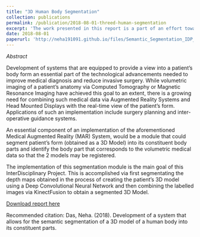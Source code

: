 ```yaml
---
title: "3D Human Body Segmentation"
collection: publications
permalink: /publication/2018-08-01-threed-human-segmentation
excerpt: 'The work presented in this report is a part of an effort towards a tool that allows a real-time view into a patient's body for inter-operative guidance.'
date: 2018-08-01
paperurl: 'http://neha191091.github.io/files/Semantic_Segmentation_IDP_Report.pdf'
---
```

*Abstract*

Development of systems that are equipped to provide a view into a patient’s body
form an essential part of the technological advancements needed to improve medical 
diagnosis and reduce invasive surgery. While volumetric imaging of a patient’s
anatomy via Computed Tomography or Magnetic Resonance Imaging have achieved
this goal to an extent, there is a growing need for combining such medical data via
Augmented Reality Systems and Head Mounted Displays with the real-time view of
the patient’s form. Applications of such an implementation include surgery planning
and inter-operative guidance systems.

An essential component of an implementation of the aforementioned Medical Augmented Reality 
(MAR) System, would be a module that could segment patient’s form (obtained as a 3D Model) 
into its constituent body parts and identify the body part that corresponds to the volumetric
medical data so that the 2 models may be registered.

The implementation of this segmentation module is the main goal of this InterDisciplinary
Project. This is accomplished via first segmentating the depth maps obtained in the process 
of creating the patient’s 3D model using a Deep Convolutional Neural Network and then combining 
the labelled images via KinectFusion to obtain a segmented 3D Model.

[Download report here](http://neha191091.github.io/files/Semantic_Segmentation_IDP_Report.pdf)

Recommended citation: Das, Neha. (2018). Development of a system that allows for the semantic segmentation of a 3D model of a human body into its constituent parts.